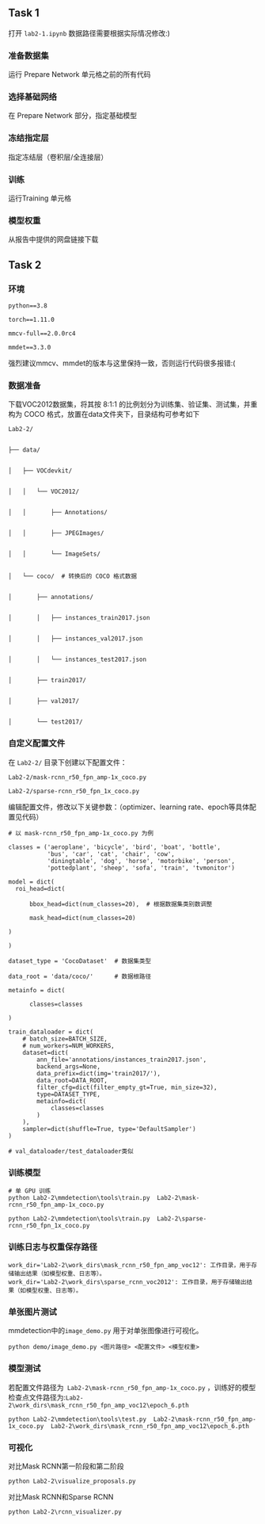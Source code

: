
## Task 1
打开 `lab2-1.ipynb` 
数据路径需要根据实际情况修改:)

### 准备数据集
运行 Prepare Network 单元格之前的所有代码

### 选择基础网络
在 Prepare Network 部分，指定基础模型

### 冻结指定层
指定冻结层（卷积层/全连接层）

### 训练
运行Training 单元格

### 模型权重
从报告中提供的网盘链接下载



## Task 2

### 环境
```
python==3.8 

torch==1.11.0

mmcv-full==2.0.0rc4

mmdet==3.3.0
```
强烈建议mmcv、mmdet的版本与这里保持一致，否则运行代码很多报错:(

### 数据准备
下载VOC2012数据集，将其按 8:1:1 的比例划分为训练集、验证集、测试集，并重构为 COCO 格式，放置在data文件夹下，目录结构可参考如下
```
Lab2-2/


├── data/


│   ├── VOCdevkit/


│   │   └── VOC2012/


│   │       ├── Annotations/


│   │       ├── JPEGImages/


│   │       └── ImageSets/


│   └── coco/  # 转换后的 COCO 格式数据


│       ├── annotations/


│       │   ├── instances_train2017.json


│       │   ├── instances_val2017.json


│       │   └── instances_test2017.json


│       ├── train2017/


│       ├── val2017/


│       └── test2017/
```

### 自定义配置文件
在 `Lab2-2/` 目录下创建以下配置文件：
```
Lab2-2/mask-rcnn_r50_fpn_amp-1x_coco.py

Lab2-2/sparse-rcnn_r50_fpn_1x_coco.py
```

编辑配置文件，修改以下关键参数：（optimizer、learning rate、epoch等具体配置见代码）




```
# 以 mask-rcnn_r50_fpn_amp-1x_coco.py 为例

classes = ('aeroplane', 'bicycle', 'bird', 'boat', 'bottle',
           'bus', 'car', 'cat', 'chair', 'cow',
           'diningtable', 'dog', 'horse', 'motorbike', 'person',
           'pottedplant', 'sheep', 'sofa', 'train', 'tvmonitor')

model = dict(
  roi_head=dict(

      bbox_head=dict(num_classes=20),  # 根据数据集类别数调整

      mask_head=dict(num_classes=20)

)

)

dataset_type = 'CocoDataset'  # 数据集类型

data_root = 'data/coco/'      # 数据根路径

metainfo = dict(

      classes=classes

)

train_dataloader = dict(
    # batch_size=BATCH_SIZE,
    # num_workers=NUM_WORKERS,
    dataset=dict(
        ann_file='annotations/instances_train2017.json',
        backend_args=None,
        data_prefix=dict(img='train2017/'),
        data_root=DATA_ROOT,
        filter_cfg=dict(filter_empty_gt=True, min_size=32),
        type=DATASET_TYPE,
        metainfo=dict(
            classes=classes
        )
    ),
    sampler=dict(shuffle=True, type='DefaultSampler')
)

# val_dataloader/test_dataloader类似 
```

### 训练模型
```
# 单 GPU 训练
python Lab2-2\mmdetection\tools\train.py  Lab2-2\mask-rcnn_r50_fpn_amp-1x_coco.py

python Lab2-2\mmdetection\tools\train.py  Lab2-2\sparse-rcnn_r50_fpn_1x_coco.py
```
### 训练日志与权重保存路径
```
work_dir='Lab2-2\work_dirs\mask_rcnn_r50_fpn_amp_voc12': 工作目录，用于存储输出结果（如模型权重、日志等）。
work_dir='Lab2-2\work_dirs\sparse_rcnn_voc2012': 工作目录，用于存储输出结果（如模型权重、日志等）。
```

### 单张图片测试
mmdetection中的` image_demo.py ` 用于对单张图像进行可视化。
```
python demo/image_demo.py <图片路径> <配置文件> <模型权重> 
```

### 模型测试
若配置文件路径为` Lab2-2\mask-rcnn_r50_fpn_amp-1x_coco.py` ，训练好的模型检查点文件路径为:` Lab2-2\work_dirs\mask_rcnn_r50_fpn_amp_voc12\epoch_6.pth ` 

```
python Lab2-2\mmdetection\tools\test.py  Lab2-2\mask-rcnn_r50_fpn_amp-1x_coco.py  Lab2-2\work_dirs\mask_rcnn_r50_fpn_amp_voc12\epoch_6.pth
```

### 可视化
对比Mask RCNN第一阶段和第二阶段
```
python Lab2-2\visualize_proposals.py
```

对比Mask RCNN和Sparse RCNN 
```
python Lab2-2\rcnn_visualizer.py
```
